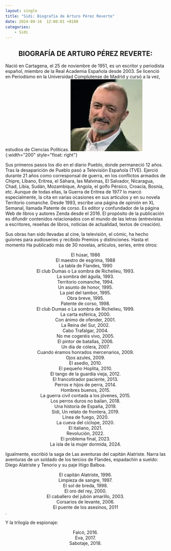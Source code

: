```yaml
---
layout: single
title: "Sidi: Biografía de Arturo Pérez Reverte"
date: 2024-09-16  12:00:01 +0100
categories: 
    - Sidi
---
```



<center><h2>BIOGRAFÍA DE ARTURO PÉREZ REVERTE:</h2></center>


Nació en Cartagena, el 25 de noviembre de 1951, es un escritor y periodista español, miembro de la Real Academia Española desde 2003. Se licenció en Periodismo en la Universidad Complutense de Madrid y cursó a la vez, estudios de Ciencias Políticas. ![alt text](</assets/img/sidi 24.jpg>){:width="200" style="float: right"}


Sus primeros pasos los dio en el diario Pueblo, donde permaneció 12 años. Tras la desaparición de Pueblo pasó a Televisión Española (TVE). Ejerció durante 21 años como corresponsal de guerra, en los conflictos armados de Chipre, Líbano, Eritrea, el Sáhara, las Malvinas, El Salvador, Nicaragua, Chad, Libia, Sudán, Mozambique, Angola, el golfo Pérsico, Croacia, Bosnia, etc. Aunque de todas ellas, la Guerra de Eritrea de 1977 lo marcó especialmente, la cita en varias ocasiones en sus artículos y en su novela Territorio comanche. Desde  1993, escribe una página de opinión en XL Semanal, llamada Patente de corso.  Es editor y confundador de la página Web de libros y autores Zenda desde el 2016.  El propósito de la publicación es difundir contenidos relacionados con el mundo de las letras (entrevistas a escritores, reseñas de libros, noticias de actualidad, textos de creación). 


Sus obras han sido llevadas al cine, la televisión, el cómic,  ha hecho guiones para audioseries y recibido Premios y distinciones. Hasta el momento Ha publicado más de 30 novelas,  artículos, series, entre otros: 


<center>El húsar, 1986</center>
<center>El maestro de esgrima, 1988</center>
<center>La tabla de Flandes, 1990</center>
<center>El club Dumas o La sombra de Richelieu, 1993.</center>
<center>La sombra del águila, 1993.</center>
<center>Territorio comanche, 1994.</center>
<center>Un asunto de honor, 1995.</center>
<center>La piel del tambor, 1995.</center>
<center>Obra breve, 1995.</center>
<center>Patente de corso, 1998.</center>
<center>El club Dumas  o  La sombra de Richelieu, 1999.</center>
<center>La carta esférica, 2000.</center>
<center>Con ánimo de ofender, 2001.</center>
<center>La Reina del Sur, 2002.</center>
<center>Cabo Trafalgar, 2004.</center>
<center>No me cogeréis vivo, 2005.</center>
<center>El pintor de batallas, 2006.</center>
<center>Un día de cólera, 2007.</center>
<center>Cuando éramos honrados mercenarios, 2009.</center>
<center>Ojos azules,  2009.</center>
<center>El asedio, 2010.</center>
<center>El pequeño Hoplita, 2010.</center>
<center>El tango de la guardia vieja, 2012.</center>
<center>El francotirador paciente, 2013.</center>
<center>Perros e hijos de perra, 2014.</center>
<center>Hombres buenos, 2015.</center>
<center>La guerra civil contada a los jóvenes, 2015.</center>
<center>Los perros duros no bailan, 2018.</center>
<center>Una historia de España, 2019.</center>
<center>Sidi, Un relato de frontera, 2019.</center>
<center>Línea de fuego, 2020.</center>
<center>La cueva del cíclope, 2020.</center>
<center>El italiano, 2021.</center>
<center>Revolución, 2022.</center>
<center>El problema final, 2023.</center>
<center>La isla de la mujer dormida, 2024.</center>

Igualmente, escribió la saga de Las aventuras del capitán Alatriste. Narra las aventuras de un soldado de los tercios de Flandes, espadachín a sueldo: Diego Alatriste y Tenorio y su paje Iñigo Balboa.
<center>El capitán Alatriste, 1996.</center>
<center>Limpieza de sangre, 1997.</center>
<center>El sol de breda, 1998.</center>
<center>El oro del rey, 2000.</center>
<center>El caballero del jubón amarillo, 2003.</center>
<center>Corsarios de levante, 2006.</center>
<center>El puente de los asesinos, 2011</center>.

Y la trilogía de espionaje:
<center>Falcó, 2016.</center>
<center>Eva, 2017.</center>
<center>Sabotaje, 2018.</center>




